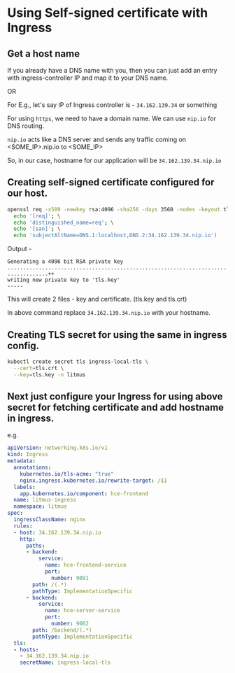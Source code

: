 # Using Self-signed certificate with Ingress

## Get a host name

If you already have a DNS name with you, then you can just add an entry with ingress-controller IP and map it to your DNS name.

OR 

For E.g., let's say IP of Ingress controller is - `34.162.139.34` or something

For using `https`, we need to have a domain name. We can use `nip.io` for DNS routing.

`nip.io` acts like a DNS server and sends any traffic coming on <SOME_IP>.nip.io to <SOME_IP>

So, in our case, hostname for our application will be `34.162.139.34.nip.io`

## Creating self-signed certificate configured for our host.

```BASH
openssl req -x509 -newkey rsa:4096 -sha256 -days 3560 -nodes -keyout tls.key -out tls.crt -subj '/CN=34.162.139.34.nip.io' -extensions san -config <( \
  echo '[req]'; \
  echo 'distinguished_name=req'; \
  echo '[san]'; \
  echo 'subjectAltName=DNS.1:localhost,DNS.2:34.162.139.34.nip.io')
```

Output - 

```
Generating a 4096 bit RSA private key
.................................................................................................++
.............++
writing new private key to 'tls.key'
-----

```

This will create 2 files - key and certificate. (tls.key and tls.crt)

In above command replace `34.162.139.34.nip.io` with your hostname.

## Creating TLS secret for using the same in ingress config.

```BASH
kubectl create secret tls ingress-local-tls \
  --cert=tls.crt \
  --key=tls.key -n litmus
```

## Next just configure your Ingress for using above secret for fetching certificate and add hostname in ingress.

e.g.

```YAML
apiVersion: networking.k8s.io/v1
kind: Ingress
metadata:
  annotations:
    kubernetes.io/tls-acme: "true"
    nginx.ingress.kubernetes.io/rewrite-target: /$1
  labels:
    app.kubernetes.io/component: hce-frontend
  name: litmus-ingress
  namespace: litmus
spec:
  ingressClassName: nginx
  rules:
  - host: 34.162.139.34.nip.io
    http:
      paths:
      - backend:
          service:
            name: hce-frontend-service
            port:
              number: 9091
        path: /(.*)
        pathType: ImplementationSpecific
      - backend:
          service:
            name: hce-server-service
            port:
              number: 9002
        path: /backend/(.*)
        pathType: ImplementationSpecific
  tls:
  - hosts:
    - 34.162.139.34.nip.io
    secretName: ingress-local-tls
```


